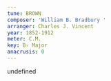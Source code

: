```yaml
---
tune: BROWN
composer: 'William B. Bradbury '
arranger: Charles J. Vincent
year: 1852-1912
meter: C.M.
key: B♭ Major
anacrusis: 0
---
```

undefined